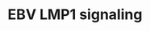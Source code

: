 ---
annotations:
- type: Pathway Ontology
  value: Epstein-Barr virus infection pathway
authors:
- MaintBot
- Christine Chichester
description: based on science-slides...
last-edited: 2013-07-08
organisms:
- Rattus norvegicus
redirect_from:
- /index.php/Pathway:WP1278
- /instance/WP1278
schema-jsonld:
- '@context': https://schema.org/
  '@id': https://wikipathways.github.io/pathways/WP1278.html
  '@type': Dataset
  creator:
    '@type': Organization
    name: WikiPathways
  description: based on science-slides...
  keywords:
  - Nfkb2
  - Tradd
  - NP_001101224.1
  - Nfkb1
  - SFC complex
  - TRAF1
  - Mapk8
  - Ikbkg
  - Pdlim7
  - NP_001101390.1
  - Rela
  - I-Kappa-B
  - Ikbkb
  - Ccl5
  - IL8
  - Ccl20
  - Mapk1
  - NP_001101771.1
  - NP_001101058.1
  - Irak1_predicted
  - NP_001100528.1
  - Hsp90aa1
  - Chuk
  - Ifnb1
  - Tnf
  license: CC0
  name: EBV LMP1 signaling
seo: CreativeWork
title: EBV LMP1 signaling
wpid: WP1278
---